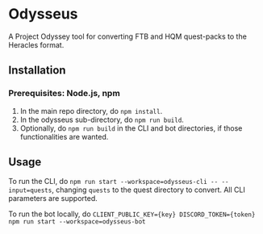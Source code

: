 # Odysseus
A Project Odyssey tool for converting FTB and HQM quest-packs to the Heracles format.

## Installation
### Prerequisites: Node.js, npm

1. In the main repo directory, do `npm install`.
2. In the odysseus sub-directory, do `npm run build`.
3. Optionally, do `npm run build` in the CLI and bot directories, if those functionalities are wanted.

## Usage
To run the CLI, do `npm run start --workspace=odysseus-cli -- --input=quests`, changing `quests` to the quest directory to convert. All CLI parameters are supported.

To run the bot locally, do `CLIENT_PUBLIC_KEY={key} DISCORD_TOKEN={token} npm run start --workspace=odysseus-bot`
